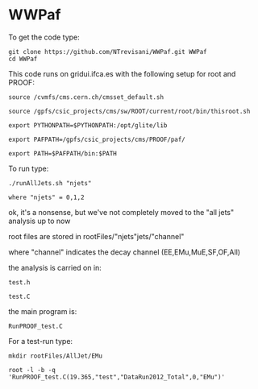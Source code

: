 # WWPaf
To get the code type:

 ~~~~~~~~~~~~~~~~~~~~~~~~~~~~~~~~~~~~~~~~~~~~~~~~~~~~~~~~~~~~~~~~~~~~~~~~~~~~~
git clone https://github.com/NTrevisani/WWPaf.git WWPaf
cd WWPaf
 ~~~~~~~~~~~~~~~~~~~~~~~~~~~~~~~~~~~~~~~~~~~~~~~~~~~~~~~~~~~~~~~~~~~~~~~~~~~~~

 This code runs on gridui.ifca.es with the following setup for root and PROOF:

 ~~~~~~~~~~~~~~~~~~~~~~~~~~~~~~~~~~~~~~~~~~~~~~~~~~~~~~~~~~~~~~~~~~~~~~~~~~~~~
source /cvmfs/cms.cern.ch/cmsset_default.sh

source /gpfs/csic_projects/cms/sw/ROOT/current/root/bin/thisroot.sh

export PYTHONPATH=$PYTHONPATH:/opt/glite/lib

export PAFPATH=/gpfs/csic_projects/cms/PROOF/paf/

export PATH=$PAFPATH/bin:$PATH
 ~~~~~~~~~~~~~~~~~~~~~~~~~~~~~~~~~~~~~~~~~~~~~~~~~~~~~~~~~~~~~~~~~~~~~~~~~~~~~

 To run type: 

 ~~~~~~~~~~~~~~~~~~~~~~~~~~~~~~~~~~~~~~~~~~~~~~~~~~~~~~~~~~~~~~~~~~~~~~~~~~~~~
./runAllJets.sh "njets"

where "njets" = 0,1,2
 ~~~~~~~~~~~~~~~~~~~~~~~~~~~~~~~~~~~~~~~~~~~~~~~~~~~~~~~~~~~~~~~~~~~~~~~~~~~~~
 ok, it's a nonsense, but we've not completely moved to the "all jets" analysis up to now

 root files are stored in rootFiles/"njets"jets/"channel"

 where "channel" indicates the decay channel (EE,EMu,MuE,SF,OF,All)

 the analysis is carried on in:

 ~~~~~~~~~~~~~~~~~~~~~~~~~~~~~~~~~~~~~~~~~~~~~~~~~~~~~~~~~~~~~~~~~~~~~~~~~~~~~
test.h

test.C
 ~~~~~~~~~~~~~~~~~~~~~~~~~~~~~~~~~~~~~~~~~~~~~~~~~~~~~~~~~~~~~~~~~~~~~~~~~~~~~

 the main program is:

 ~~~~~~~~~~~~~~~~~~~~~~~~~~~~~~~~~~~~~~~~~~~~~~~~~~~~~~~~~~~~~~~~~~~~~~~~~~~~~
RunPROOF_test.C
 ~~~~~~~~~~~~~~~~~~~~~~~~~~~~~~~~~~~~~~~~~~~~~~~~~~~~~~~~~~~~~~~~~~~~~~~~~~~~~

 For a test-run type:

 ~~~~~~~~~~~~~~~~~~~~~~~~~~~~~~~~~~~~~~~~~~~~~~~~~~~~~~~~~~~~~~~~~~~~~~~~~~~~~
mkdir rootFiles/AllJet/EMu

root -l -b -q 'RunPROOF_test.C(19.365,"test","DataRun2012_Total",0,"EMu")'
 ~~~~~~~~~~~~~~~~~~~~~~~~~~~~~~~~~~~~~~~~~~~~~~~~~~~~~~~~~~~~~~~~~~~~~~~~~~~~~
